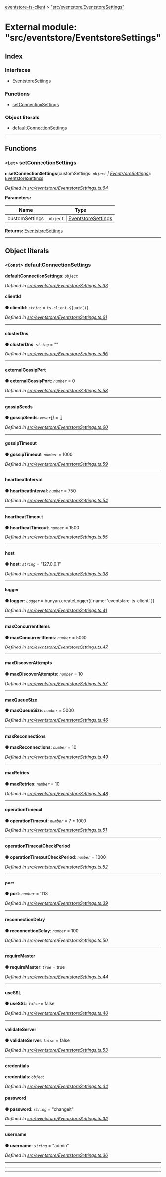 [eventstore-ts-client](../README.md) > ["src/eventstore/EventstoreSettings"](../modules/_src_eventstore_eventstoresettings_.md)

# External module: "src/eventstore/EventstoreSettings"

## Index

### Interfaces

* [EventstoreSettings](../interfaces/_src_eventstore_eventstoresettings_.eventstoresettings.md)

### Functions

* [setConnectionSettings](_src_eventstore_eventstoresettings_.md#setconnectionsettings)

### Object literals

* [defaultConnectionSettings](_src_eventstore_eventstoresettings_.md#defaultconnectionsettings)

---

## Functions

<a id="setconnectionsettings"></a>

### `<Let>` setConnectionSettings

▸ **setConnectionSettings**(customSettings: *`object` \| [EventstoreSettings](../interfaces/_src_eventstore_eventstoresettings_.eventstoresettings.md)*): [EventstoreSettings](../interfaces/_src_eventstore_eventstoresettings_.eventstoresettings.md)

*Defined in [src/eventstore/EventstoreSettings.ts:64](https://github.com/sebastianwessel/eventstore-ts-client/blob/b09933f/src/eventstore/EventstoreSettings.ts#L64)*

**Parameters:**

| Name | Type |
| ------ | ------ |
| customSettings | `object` \| [EventstoreSettings](../interfaces/_src_eventstore_eventstoresettings_.eventstoresettings.md) |

**Returns:** [EventstoreSettings](../interfaces/_src_eventstore_eventstoresettings_.eventstoresettings.md)

___

## Object literals

<a id="defaultconnectionsettings"></a>

### `<Const>` defaultConnectionSettings

**defaultConnectionSettings**: *`object`*

*Defined in [src/eventstore/EventstoreSettings.ts:33](https://github.com/sebastianwessel/eventstore-ts-client/blob/b09933f/src/eventstore/EventstoreSettings.ts#L33)*

<a id="defaultconnectionsettings.clientid"></a>

####  clientId

**● clientId**: *`string`* =  `ts-client-${uuid()}`

*Defined in [src/eventstore/EventstoreSettings.ts:61](https://github.com/sebastianwessel/eventstore-ts-client/blob/b09933f/src/eventstore/EventstoreSettings.ts#L61)*

___
<a id="defaultconnectionsettings.clusterdns"></a>

####  clusterDns

**● clusterDns**: *`string`* = ""

*Defined in [src/eventstore/EventstoreSettings.ts:56](https://github.com/sebastianwessel/eventstore-ts-client/blob/b09933f/src/eventstore/EventstoreSettings.ts#L56)*

___
<a id="defaultconnectionsettings.externalgossipport"></a>

####  externalGossipPort

**● externalGossipPort**: *`number`* = 0

*Defined in [src/eventstore/EventstoreSettings.ts:58](https://github.com/sebastianwessel/eventstore-ts-client/blob/b09933f/src/eventstore/EventstoreSettings.ts#L58)*

___
<a id="defaultconnectionsettings.gossipseeds"></a>

####  gossipSeeds

**● gossipSeeds**: *`never`[]* =  []

*Defined in [src/eventstore/EventstoreSettings.ts:60](https://github.com/sebastianwessel/eventstore-ts-client/blob/b09933f/src/eventstore/EventstoreSettings.ts#L60)*

___
<a id="defaultconnectionsettings.gossiptimeout"></a>

####  gossipTimeout

**● gossipTimeout**: *`number`* = 1000

*Defined in [src/eventstore/EventstoreSettings.ts:59](https://github.com/sebastianwessel/eventstore-ts-client/blob/b09933f/src/eventstore/EventstoreSettings.ts#L59)*

___
<a id="defaultconnectionsettings.heartbeatinterval"></a>

####  heartbeatInterval

**● heartbeatInterval**: *`number`* = 750

*Defined in [src/eventstore/EventstoreSettings.ts:54](https://github.com/sebastianwessel/eventstore-ts-client/blob/b09933f/src/eventstore/EventstoreSettings.ts#L54)*

___
<a id="defaultconnectionsettings.heartbeattimeout"></a>

####  heartbeatTimeout

**● heartbeatTimeout**: *`number`* = 1500

*Defined in [src/eventstore/EventstoreSettings.ts:55](https://github.com/sebastianwessel/eventstore-ts-client/blob/b09933f/src/eventstore/EventstoreSettings.ts#L55)*

___
<a id="defaultconnectionsettings.host"></a>

####  host

**● host**: *`string`* = "127.0.0.1"

*Defined in [src/eventstore/EventstoreSettings.ts:38](https://github.com/sebastianwessel/eventstore-ts-client/blob/b09933f/src/eventstore/EventstoreSettings.ts#L38)*

___
<a id="defaultconnectionsettings.logger"></a>

####  logger

**● logger**: *`Logger`* =  bunyan.createLogger({
    name: 'eventstore-ts-client'
  })

*Defined in [src/eventstore/EventstoreSettings.ts:41](https://github.com/sebastianwessel/eventstore-ts-client/blob/b09933f/src/eventstore/EventstoreSettings.ts#L41)*

___
<a id="defaultconnectionsettings.maxconcurrentitems"></a>

####  maxConcurrentItems

**● maxConcurrentItems**: *`number`* = 5000

*Defined in [src/eventstore/EventstoreSettings.ts:47](https://github.com/sebastianwessel/eventstore-ts-client/blob/b09933f/src/eventstore/EventstoreSettings.ts#L47)*

___
<a id="defaultconnectionsettings.maxdiscoverattempts"></a>

####  maxDiscoverAttempts

**● maxDiscoverAttempts**: *`number`* = 10

*Defined in [src/eventstore/EventstoreSettings.ts:57](https://github.com/sebastianwessel/eventstore-ts-client/blob/b09933f/src/eventstore/EventstoreSettings.ts#L57)*

___
<a id="defaultconnectionsettings.maxqueuesize"></a>

####  maxQueueSize

**● maxQueueSize**: *`number`* = 5000

*Defined in [src/eventstore/EventstoreSettings.ts:46](https://github.com/sebastianwessel/eventstore-ts-client/blob/b09933f/src/eventstore/EventstoreSettings.ts#L46)*

___
<a id="defaultconnectionsettings.maxreconnections"></a>

####  maxReconnections

**● maxReconnections**: *`number`* = 10

*Defined in [src/eventstore/EventstoreSettings.ts:49](https://github.com/sebastianwessel/eventstore-ts-client/blob/b09933f/src/eventstore/EventstoreSettings.ts#L49)*

___
<a id="defaultconnectionsettings.maxretries"></a>

####  maxRetries

**● maxRetries**: *`number`* = 10

*Defined in [src/eventstore/EventstoreSettings.ts:48](https://github.com/sebastianwessel/eventstore-ts-client/blob/b09933f/src/eventstore/EventstoreSettings.ts#L48)*

___
<a id="defaultconnectionsettings.operationtimeout"></a>

####  operationTimeout

**● operationTimeout**: *`number`* =  7 * 1000

*Defined in [src/eventstore/EventstoreSettings.ts:51](https://github.com/sebastianwessel/eventstore-ts-client/blob/b09933f/src/eventstore/EventstoreSettings.ts#L51)*

___
<a id="defaultconnectionsettings.operationtimeoutcheckperiod"></a>

####  operationTimeoutCheckPeriod

**● operationTimeoutCheckPeriod**: *`number`* = 1000

*Defined in [src/eventstore/EventstoreSettings.ts:52](https://github.com/sebastianwessel/eventstore-ts-client/blob/b09933f/src/eventstore/EventstoreSettings.ts#L52)*

___
<a id="defaultconnectionsettings.port"></a>

####  port

**● port**: *`number`* = 1113

*Defined in [src/eventstore/EventstoreSettings.ts:39](https://github.com/sebastianwessel/eventstore-ts-client/blob/b09933f/src/eventstore/EventstoreSettings.ts#L39)*

___
<a id="defaultconnectionsettings.reconnectiondelay"></a>

####  reconnectionDelay

**● reconnectionDelay**: *`number`* = 100

*Defined in [src/eventstore/EventstoreSettings.ts:50](https://github.com/sebastianwessel/eventstore-ts-client/blob/b09933f/src/eventstore/EventstoreSettings.ts#L50)*

___
<a id="defaultconnectionsettings.requiremaster"></a>

####  requireMaster

**● requireMaster**: *`true`* = true

*Defined in [src/eventstore/EventstoreSettings.ts:44](https://github.com/sebastianwessel/eventstore-ts-client/blob/b09933f/src/eventstore/EventstoreSettings.ts#L44)*

___
<a id="defaultconnectionsettings.usessl"></a>

####  useSSL

**● useSSL**: *`false`* = false

*Defined in [src/eventstore/EventstoreSettings.ts:40](https://github.com/sebastianwessel/eventstore-ts-client/blob/b09933f/src/eventstore/EventstoreSettings.ts#L40)*

___
<a id="defaultconnectionsettings.validateserver"></a>

####  validateServer

**● validateServer**: *`false`* = false

*Defined in [src/eventstore/EventstoreSettings.ts:53](https://github.com/sebastianwessel/eventstore-ts-client/blob/b09933f/src/eventstore/EventstoreSettings.ts#L53)*

___
<a id="defaultconnectionsettings.credentials"></a>

####  credentials

**credentials**: *`object`*

*Defined in [src/eventstore/EventstoreSettings.ts:34](https://github.com/sebastianwessel/eventstore-ts-client/blob/b09933f/src/eventstore/EventstoreSettings.ts#L34)*

<a id="defaultconnectionsettings.credentials.password"></a>

####  password

**● password**: *`string`* = "changeit"

*Defined in [src/eventstore/EventstoreSettings.ts:35](https://github.com/sebastianwessel/eventstore-ts-client/blob/b09933f/src/eventstore/EventstoreSettings.ts#L35)*

___
<a id="defaultconnectionsettings.credentials.username"></a>

####  username

**● username**: *`string`* = "admin"

*Defined in [src/eventstore/EventstoreSettings.ts:36](https://github.com/sebastianwessel/eventstore-ts-client/blob/b09933f/src/eventstore/EventstoreSettings.ts#L36)*

___

___

___

